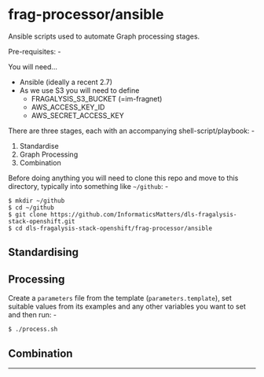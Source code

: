 # frag-processor/ansible
Ansible scripts used to automate Graph processing stages. 

Pre-requisites: -

You will need...

-   Ansible (ideally a recent 2.7)
-   As we use S3 you will need to define
    -   FRAGALYSIS_S3_BUCKET (=im-fragnet)
    -   AWS_ACCESS_KEY_ID
    -   AWS_SECRET_ACCESS_KEY
 
There are three stages, each with an accompanying shell-script/playbook: -

1.  Standardise
1.  Graph Processing
1.  Combination

Before doing anything you will need to clone this repo and move to this
directory, typically into something like `~/github`: -

    $ mkdir ~/github
    $ cd ~/github
    $ git clone https://github.com/InformaticsMatters/dls-fragalysis-stack-openshift.git
    $ cd dls-fragalysis-stack-openshift/frag-processor/ansible

## Standardising

## Processing
Create a `parameters` file from the template (`parameters.template`),
set suitable values from its examples and any other variables you want to
set and then run: -

    $ ./process.sh

## Combination

---
 